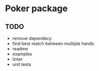 # Poker package


## TODO
- remove dependecy
- find best match between multiple hands
- readme 
- examples
- linter
- unit tests
